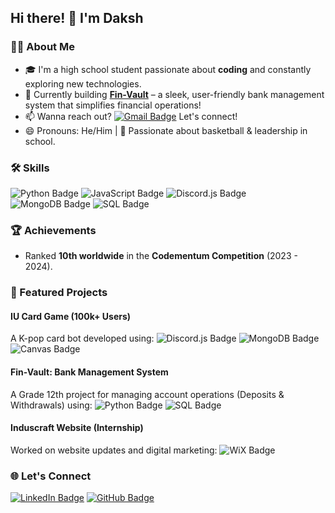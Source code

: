 ## Hi there! 👋 I'm Daksh

### 👨‍💻 About Me
- 🎓 I'm a high school student passionate about **coding** and constantly exploring new technologies.
- 🔭 Currently building **[Fin-Vault](#)** – a sleek, user-friendly bank management system that simplifies financial operations!
- 📫 Wanna reach out? [![Gmail Badge](https://img.shields.io/badge/Contact-Me-c14438?style=flat&logo=Gmail&logoColor=white)](mailto:dakshkothari7@gmail.com) Let's connect!
- 😄 Pronouns: He/Him | 🏀 Passionate about basketball & leadership in school.

### 🛠 Skills
![Python Badge](https://img.shields.io/badge/-Python-3776AB?style=flat&logo=Python&logoColor=white)
![JavaScript Badge](https://img.shields.io/badge/-JavaScript-F7DF1E?style=flat&logo=JavaScript&logoColor=black)
![Discord.js Badge](https://img.shields.io/badge/-Discord.js-7289DA?style=flat&logo=Discord&logoColor=white)
![MongoDB Badge](https://img.shields.io/badge/-MongoDB-47A248?style=flat&logo=MongoDB&logoColor=white)
![SQL Badge](https://img.shields.io/badge/-SQL-4479A1?style=flat&logo=MySQL&logoColor=white)

### 🏆 Achievements
- Ranked **10th worldwide** in the **Codementum Competition** (2023 - 2024).

### 📂 Featured Projects
#### IU Card Game (100k+ Users)
A K-pop card bot developed using:
![Discord.js Badge](https://img.shields.io/badge/-Discord.js-7289DA?style=flat&logo=Discord&logoColor=white)
![MongoDB Badge](https://img.shields.io/badge/-MongoDB-47A248?style=flat&logo=MongoDB&logoColor=white)
![Canvas Badge](https://img.shields.io/badge/-Canvas.js-ff5050?style=flat&logo=javascript)

#### Fin-Vault: Bank Management System
A Grade 12th project for managing account operations (Deposits & Withdrawals) using:
![Python Badge](https://img.shields.io/badge/-Python-3776AB?style=flat&logo=Python&logoColor=white)
![SQL Badge](https://img.shields.io/badge/-SQL-4479A1?style=flat&logo=MySQL&logoColor=white)

#### Induscraft Website (Internship)
Worked on website updates and digital marketing:
![WiX Badge](https://img.shields.io/badge/-WiX-000?style=flat&logo=wix&logoColor=white)

### 🌐 Let's Connect
[![LinkedIn Badge](https://img.shields.io/badge/-Daksh%20Kothari-0077B5?style=flat&logo=Linkedin&logoColor=white)](https://www.linkedin.com/daksh-kothari)
[![GitHub Badge](https://img.shields.io/badge/-whoschisa-181717?style=flat&logo=github&logoColor=white)](https://github.com/whoschisa)

